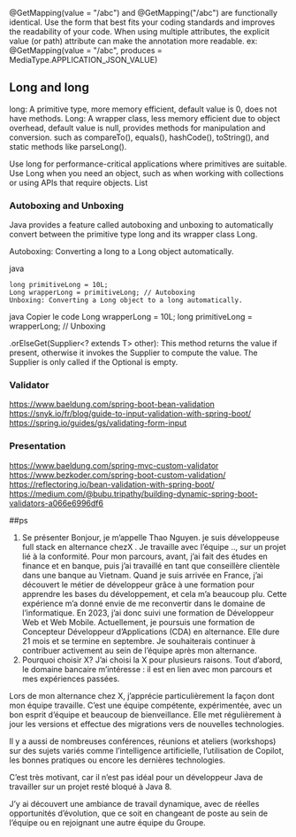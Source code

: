 @GetMapping(value = "/abc") and @GetMapping("/abc") are functionally identical.
Use the form that best fits your coding standards and improves the readability of your code.
When using multiple attributes, the explicit value (or path) attribute can make the annotation more readable.
ex: @GetMapping(value = "/abc", produces = MediaType.APPLICATION_JSON_VALUE)

## Long and long
long: A primitive type, more memory efficient, default value is 0, does not have methods.
Long: A wrapper class, less memory efficient due to object overhead, default value is null, provides methods for manipulation and conversion. such as compareTo(), equals(), hashCode(), toString(), and static methods like parseLong().

Use long for performance-critical applications where primitives are suitable.
Use Long when you need an object, such as when working with collections or using APIs that require objects. List<Long>

### Autoboxing and Unboxing
Java provides a feature called autoboxing and unboxing to automatically convert between the primitive type long and its wrapper class Long.

Autoboxing: Converting a long to a Long object automatically.

java
````
long primitiveLong = 10L;
Long wrapperLong = primitiveLong; // Autoboxing
Unboxing: Converting a Long object to a long automatically.
````

java
Copier le code
Long wrapperLong = 10L;
long primitiveLong = wrapperLong; // Unboxing

.orElseGet(Supplier<? extends T> other): This method returns the value if present, otherwise it invokes the Supplier to compute the value. The Supplier is only called if the Optional is empty.

### Validator
https://www.baeldung.com/spring-boot-bean-validation
https://snyk.io/fr/blog/guide-to-input-validation-with-spring-boot/
https://spring.io/guides/gs/validating-form-input
### Presentation

https://www.baeldung.com/spring-mvc-custom-validator
https://www.bezkoder.com/spring-boot-custom-validation/
https://reflectoring.io/bean-validation-with-spring-boot/
https://medium.com/@bubu.tripathy/building-dynamic-spring-boot-validators-a066e6996df6

##ps
1.	Se présenter 
Bonjour, je m’appelle Thao Nguyen.
je suis développeuse full stack en alternance chezX . Je travaille avec l’équipe .., sur un projet lié à la conformité.
Pour mon parcours, avant, j’ai fait des études en finance et en banque, puis j’ai travaillé en tant que conseillère clientèle dans une banque au Vietnam.
Quand je suis arrivée en France, j’ai découvert le métier de développeur grâce à une formation pour apprendre les bases du développement, et cela m’a beaucoup plu. Cette expérience m’a donné envie de me reconvertir dans le domaine de l’informatique.
En 2023, j’ai donc suivi une formation de Développeur Web et Web Mobile.
Actuellement, je poursuis une formation de Concepteur Développeur d’Applications (CDA) en alternance. Elle dure 21 mois et se termine en septembre.
Je souhaiterais continuer à contribuer activement au sein de l’équipe après mon alternance.
2.	Pourquoi choisir X?
J’ai choisi la X pour plusieurs raisons.
Tout d’abord, le domaine bancaire m’intéresse : il est en lien avec mon parcours et mes expériences passées.

Lors de mon alternance chez X, j’apprécie particulièrement la façon dont mon équipe travaille.
C’est une équipe compétente, expérimentée, avec un bon esprit d’équipe et beaucoup de bienveillance.
Elle met régulièrement à jour les versions et effectue des migrations vers de nouvelles technologies.

Il y a aussi de nombreuses conférences, réunions et ateliers (workshops) sur des sujets variés comme l’intelligence artificielle, l’utilisation de Copilot, les bonnes pratiques ou encore les dernières technologies.

C’est très motivant, car il n’est pas idéal pour un développeur Java de travailler sur un projet resté bloqué à Java 8.

J’y ai découvert une ambiance de travail dynamique, avec de réelles opportunités d’évolution, que ce soit en changeant de poste au sein de l’équipe ou en rejoignant une autre équipe du Groupe.


